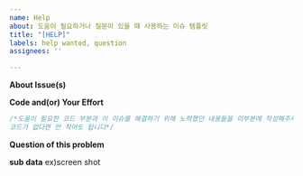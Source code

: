 ```yaml
---
name: Help
about: 도움이 필요하거나 질문이 있을 때 사용하는 이슈 템플릿
title: "[HELP]"
labels: help wanted, question
assignees: ''

---
```


**About Issue(s)**

**Code and(or) Your Effort**

```javascript
/*도움이 필요한 코드 부분과 이 이슈를 해결하기 위해 노력했던 내용들을 이부분에 작성해주세요 
코드가 없다면 안 적어도 됩니다*/
```
**Question of this problem**

**sub data**
ex)screen shot
